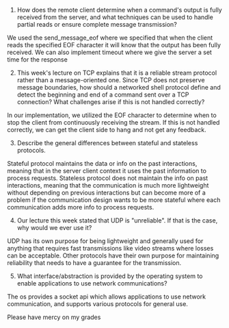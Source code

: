 1. How does the remote client determine when a command's output is fully received from the server, and what techniques can be used to handle partial reads or ensure complete message transmission?

We used the send_message_eof where we specified that when the client reads the specified EOF character it will know that the output has been fully received. We can also implement timeout where we give the server a set time for the response

2. This week's lecture on TCP explains that it is a reliable stream protocol rather than a message-oriented one. Since TCP does not preserve message boundaries, how should a networked shell protocol define and detect the beginning and end of a command sent over a TCP connection? What challenges arise if this is not handled correctly?

In our implementation, we utilized the EOF character to determine when to stop the client from continuously receiving the stream. If this is not handled correctly, we can get the client side to hang and not get any feedback. 

3. Describe the general differences between stateful and stateless protocols.

Stateful protocol maintains the data or info on the past interactions, meaning that in the server client context it uses the past information to process requests. Stateless protocol does not maintain the info on past interactions, meaning that the communication is much more lightweight without depending on previous interactions but can become more of a problem if the communication design wants to be more stateful where each communication adds more info to process requests.

4. Our lecture this week stated that UDP is "unreliable". If that is the case, why would we ever use it?

UDP has its own purpose for being lightweight and generally used for anything that requires fast transmissions like video streams where losses can be acceptable. Other protocols have their own purpose for maintaining reliability that needs to have a guarantee for the transmission. 

5. What interface/abstraction is provided by the operating system to enable applications to use network communications?

The os provides a socket api which allows applications to use network communication, and supports various protocols for general use. 

Please have mercy on my grades